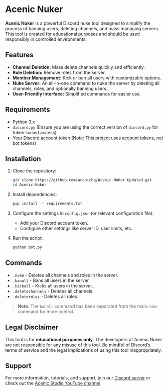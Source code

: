 # Acenic Nuker

**Acenic Nuker** is a powerful Discord nuke tool designed to simplify the process of banning users, deleting channels, and mass managing servers. This tool is created for educational purposes and should be used responsibly in controlled environments.

## Features

- **Channel Deletion:** Mass delete channels quickly and efficiently.
- **Role Deletion:** Remove roles from the server.
- **Member Management:** Kick or ban all users with customizable options.
- **Nuke Server:** An all-in-one command to nuke the server by deleting all channels, roles, and optionally banning users.
- **User-Friendly Interface:** Simplified commands for easier use.

## Requirements

- Python 3.x
- `discord.py` (Ensure you are using the correct version of `discord.py` for token-based access)
- Your Discord account token (Note: This project uses account tokens, not bot tokens)

## Installation

1. Clone the repository:
   ```bash
   git clone https://github.com/acenichq/Acenic-Nuker-Updated.git
   cd Acenic-Nuker
   ```

2. Install dependencies:
   ```bash
   pip install -r requirements.txt
   ```

3. Configure the settings in `config.json` (or relevant configuration file):
   - Add your Discord account token.
   - Configure other settings like server ID, user limits, etc.

4. Run the script:
   ```bash
   python bot.py
   ```

## Commands

- `.nuke` - Deletes all channels and roles in the server.
- `.banall` - Bans all users in the server.
- `.kickall` - Kicks all users in the server.
- `.deletechannels` - Deletes all channels.
- `.deleteroles` - Deletes all roles.
  
> **Note**: The `banall` command has been separated from the main `nuke` command for more control.

## Legal Disclaimer

This tool is for **educational purposes only**. The developers of Acenic Nuker are not responsible for any misuse of this tool. Be mindful of Discord’s terms of service and the legal implications of using this tool inappropriately.

## Support

For more information, tutorials, and support, join our [Discord server](https://discord.gg/7fDuWHSkYj) or check out the [Acenic Studio YouTube channel](https://www.youtube.com/@Acenic.studio).
